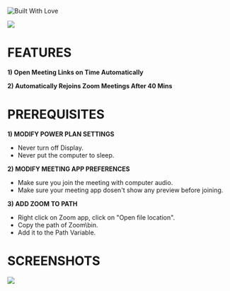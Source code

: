 <p align="left">
  <a><img title="Built With Love" src="https://forthebadge.com/images/badges/built-with-love.svg" ></a>
 </p>
 <p align="left">
  <img src="https://cdn.steamgriddb.com/logo_thumb/9b25fe42899f88af0aba784271eed051.png">  
</p>


# FEATURES
**1) Open Meeting Links on Time Automatically**

**2) Automatically Rejoins Zoom Meetings After 40 Mins**

# PREREQUISITES
**1) MODIFY POWER PLAN SETTINGS**
- Never turn off Display.
- Never put the computer to sleep.

**2) MODIFY MEETING APP PREFERENCES**
- Make sure you join the meeting with computer audio.
- Make sure your meeting app dosen't show any preview before joining.

**3) ADD ZOOM TO PATH**
- Right click on Zoom app, click on "Open file location".
- Copy the path of Zoom\bin.
- Add it to the Path Variable.

# SCREENSHOTS

<p align="left">
  <a><img src="https://drive.google.com/file/d/1FnSAv82KQbECAtDTyOpIN9PvgUQcbjeY/view?usp=sharing" ></a>
</p>

